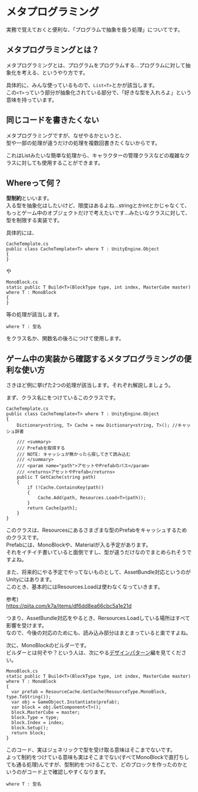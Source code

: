 # メタプログラミング
実務で覚えておくと便利な、「プログラムで抽象を扱う処理」についてです。  


## メタプログラミングとは？
メタプログラミングとは、プログラムをプログラムする…プログラムに対して抽象化を考える、というやり方です。  

具体的に、みんな使っているもので、`List<T>`とかが該当します。  
この`<T>`っていう部分が抽象化されている部分で、「好きな型を入れろよ」という意味を持っています。  


## 同じコードを書きたくない
メタプログラミングですが、なぜやるかというと、  
型や一部の処理が違うだけの処理を複数回書きたくないからです。  

これはList<T>みたいな簡単な処理から、キャラクターの管理クラスなどの複雑なクラスに対しても使用することができます。  


## Whereって何？
**型制約**といいます。  
入る型を抽象化はしたいけど、限度はあるよね…stringとかintとかじゃなくて、もっとゲーム中のオブジェクトだけで考えたいです…みたいなクラスに対して、型を制限する実装です。  

具体的には、
```
CacheTemplate.cs
public class CacheTemplate<T> where T : UnityEngine.Object
{
}
```
や  
```
MonoBlock.cs
static public T Build<T>(BlockType type, int index, MasterCube master) where T : MonoBlock
{
}
```
等の処理が該当します。  

```
where T : 型名
```
をクラス名か、関数名の後ろにつけて使用します。


## ゲーム中の実装から確認するメタプログラミングの便利な使い方

さきほど例に挙げた2つの処理が該当します。それぞれ解説しましょう。  

まず、クラス名に<T>をつけているこのクラスです。  
```
CacheTemplate.cs
public class CacheTemplate<T> where T : UnityEngine.Object
{
    Dictionary<string, T> Cache = new Dictionary<string, T>(); //キャッシュ辞書

    /// <summary>
    /// Prefabを取得する
    /// NOTE: キャッシュが無かったら探してきて読み込む
    /// </summary>
    /// <param name="path">アセットやPrefabのパス</param>
    /// <returns>アセットやPrefab</returns>
    public T GetCache(string path)
    {
        if (!Cache.ContainsKey(path))
        {
            Cache.Add(path, Resources.Load<T>(path));
        }
        return Cache[path];
    }
}
```
このクラスは、Resourcesにあるさまざまな型のPrefabをキャッシュするためのクラスです。  
Prefabには、MonoBlockや、Materialが入る予定があります。  
それをイチイチ書いていると面倒ですし、型が違うだけなのでまとめられそうですよね。  

また、将来的にやる予定でやってないものとして、AssetBundle対応というのがUnityにはあります。  
このとき、基本的にはResources.Loadは使わなくなっていきます。  

参考)  
https://qiita.com/k7a/items/df6dd8ea66cbc5a1e21d  

つまり、AssetBundle対応をやるとき、Rersources.Loadしている場所はすべて影響を受けます。  
なので、今後の対応のためにも、読み込み部分はまとまっていると楽ですよね。  


次に、MonoBlockのビルダーです。  
ビルダーとは何ぞや？という人は、次にやる[デザインパターン](/EducationText/デザインパターン/01-Builderパターン.md)編を見てください。  
```
MonoBlock.cs
static public T Build<T>(BlockType type, int index, MasterCube master) where T : MonoBlock
{
  var prefab = ResourceCache.GetCache(ResourceType.MonoBlock, type.ToString());
  var obj = GameObject.Instantiate(prefab);
  var block = obj.GetComponent<T>();
  block.MasterCube = master;
  block.Type = type;
  block.Index = index;
  block.Setup();
  return block;
}
```
このコード、実はジェネリックで型を受け取る意味はそこまでないです。  
よって制約をつけている意味も実はそこまでない(すべてMonoBlockで直打ちしても通る処理)んですが、型制約をつけることで、どのブロックを作ったのかというのがコード上で確認しやすくなります。  



```
where T : 型名
```
